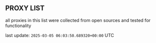 ## PROXY LIST

all proxies in this list were collected from open sources and tested for functionality

last update: `2025-03-05 06:03:50.689320+00:00` UTC
